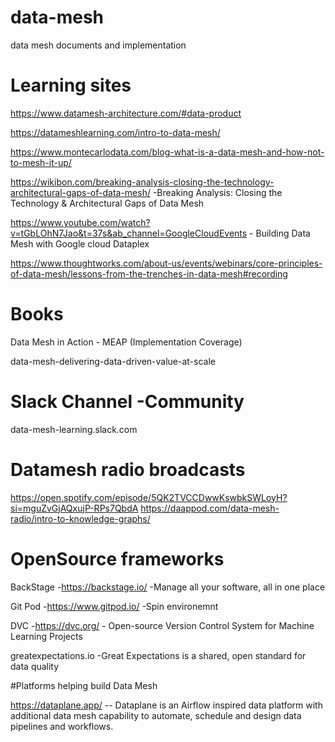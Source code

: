# data-mesh
data mesh documents and implementation

# Learning sites 

https://www.datamesh-architecture.com/#data-product

https://datameshlearning.com/intro-to-data-mesh/

https://www.montecarlodata.com/blog-what-is-a-data-mesh-and-how-not-to-mesh-it-up/

https://wikibon.com/breaking-analysis-closing-the-technology-architectural-gaps-of-data-mesh/ -Breaking Analysis: Closing the Technology & Architectural Gaps of Data Mesh

https://www.youtube.com/watch?v=tGbLOhN7Jao&t=37s&ab_channel=GoogleCloudEvents - Building Data Mesh with Google cloud Dataplex

https://www.thoughtworks.com/about-us/events/webinars/core-principles-of-data-mesh/lessons-from-the-trenches-in-data-mesh#recording


# Books
Data Mesh in Action - MEAP (Implementation Coverage)

data-mesh-delivering-data-driven-value-at-scale

# Slack Channel -Community 
data-mesh-learning.slack.com

# Datamesh radio broadcasts
https://open.spotify.com/episode/5QK2TVCCDwwKswbkSWLoyH?si=mguZvGjAQxujP-RPs7QbdA
https://daappod.com/data-mesh-radio/intro-to-knowledge-graphs/

# OpenSource frameworks 
BackStage -https://backstage.io/ -Manage all your software, all in one place

Git Pod -https://www.gitpod.io/ -Spin environemnt 

DVC -https://dvc.org/ - Open-source Version Control System for Machine Learning Projects

greatexpectations.io -Great Expectations is a shared, open standard for data quality


#Platforms helping build Data Mesh

https://dataplane.app/  -- Dataplane is an Airflow inspired data platform with additional data mesh capability to automate, schedule and design data pipelines and workflows.
